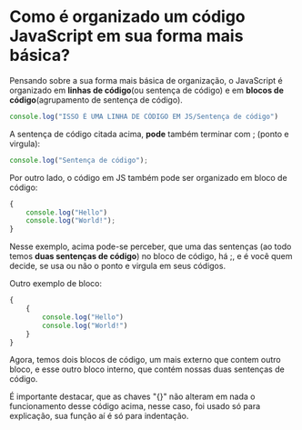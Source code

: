 # Como é organizado um código JavaScript em sua forma mais básica?

Pensando sobre a sua forma mais básica de organização, o JavaScript é organizado em **linhas de código**(ou sentença de código) e em **blocos de código**(agrupamento de sentença de código).

```javascript
console.log("ISSO É UMA LINHA DE CÓDIGO EM JS/Sentença de código")
```
A sentença de código citada acima, **pode** também terminar com ; (ponto e virgula): 

```javascript
console.log("Sentença de código");
```

Por outro lado, o código em JS também pode ser organizado em bloco de código:

```javascript
{
    console.log("Hello")
    console.log("World!");
}
```
Nesse exemplo, acima pode-se perceber, que uma das sentenças (ao todo temos **duas sentenças de código**) no bloco de código, há ;, e é você quem decide, se usa ou não o ponto e virgula em seus códigos.

Outro exemplo de bloco:
```javascript
{
    {
        console.log("Hello")
        console.log("World!")
    }
}
```
Agora, temos dois blocos de código, um mais externo que contem outro bloco, e esse outro bloco interno, que contém nossas duas sentenças de código.

É importante destacar, que as chaves "{}" não alteram em nada o funcionamento desse código acima, nesse caso, foi usado só para explicação, sua função aí é só para indentação.